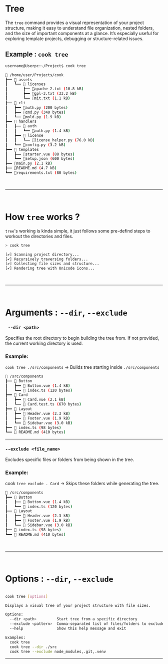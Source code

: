 # Tree 

The ```tree``` command provides a visual representation of your project structure, making it easy to understand file organization, nested folders, and the size of important components at a glance.
It’s especially useful for exploring template projects, debugging or structure-related issues.

## Example : ```cook tree```


```bash
username@Userpc:~/Project$ cook tree

📂 /home/user/Projects/cook
┣━━ 📂 assets
┃   ┗━━ 📂 licenses
┃       ┣━━ 📄apache-2.txt (10.8 kB)
┃       ┣━━ 📄gpl-3.txt (33.2 kB)
┃       ┗━━ 📄mit.txt (1.1 kB)
┣━━ 📂 cli
┃   ┣━━ 📄auth.py (200 bytes)
┃   ┣━━ 📄cmd.py (340 bytes)
┃   ┗━━ 📄mold.py (1.9 kB)
┣━━ 📂 handlers
┃   ┣━━ 📂 auth
┃   ┃   ┗━━ 📄auth.py (1.4 kB)
┃   ┣━━ 📂 license
┃   ┃   ┗━━ 📄license_helper.py (76.0 kB)
┃   ┗━━ 📄config.py (3.2 kB)
┣━━ 📂 templates
┃   ┣━━ 📄starter.vue (88 bytes)
┃   ┗━━ 📄setup.json (600 bytes)
┣━━ 📄main.py (2.1 kB)
┣━━ 📄README.md (4.7 kB)
┗━━ 📄requirements.txt (80 bytes)
```
<br>
<hr>
<br>

# How ```tree``` works ?
```tree```'s working is kinda simple, it just follows some pre-defind steps to workout the directories and files.

```bash
> cook tree

[✔] Scanning project directory...
[✔] Recursively traversing folders...
[✔] Collecting file sizes and structure...
[✔] Rendering tree with Unicode icons...
 ```
<br>
<hr>
<br>

# Arguments : ```--dir```, ```--exclude```


### ``` --dir <path>```
Specifies the root directory to begin building the tree from.
If not provided, the current working directory is used.


### Example:
```cook tree ./src/components```
→ Builds tree starting inside ```./src/components```

```bash
📂 /src/components
┣━━ 📂 Button
┃   ┣━━ 📄 Button.vue (1.4 kB)
┃   ┗━━ 📄 index.ts (120 bytes)
┣━━ 📂 Card
┃   ┣━━ 📄 Card.vue (2.1 kB)
┃   ┗━━ 📄 Card.test.ts (670 bytes)
┣━━ 📂 Layout
┃   ┣━━ 📄 Header.vue (2.3 kB)
┃   ┣━━ 📄 Footer.vue (1.9 kB)
┃   ┗━━ 📄 Sidebar.vue (3.0 kB)
┣━━ 📄 index.ts (98 bytes)
┗━━ 📄 README.md (410 bytes)
```
<hr>


### ```--exclude <file_name>```
Excludes specific files or folders from being shown in the tree.


### Example:
cook ```tree exclude . Card```
→ Skips these folders while generating the tree.
```bash
📂 /src/components
┣━━ 📂 Button
┃   ┣━━ 📄 Button.vue (1.4 kB)
┃   ┗━━ 📄 index.ts (120 bytes)
┣━━ 📂 Layout
┃   ┣━━ 📄 Header.vue (2.3 kB)
┃   ┣━━ 📄 Footer.vue (1.9 kB)
┃   ┗━━ 📄 Sidebar.vue (3.0 kB)
┣━━ 📄 index.ts (98 bytes)
┗━━ 📄 README.md (410 bytes)
```
<br>
<hr>
<br>

# Options :  ```--dir```, ```--exclude```

```bash

cook tree [options]

Displays a visual tree of your project structure with file sizes.

Options:
  --dir <path>         Start tree from a specific directory
  --exclude <pattern>  Comma-separated list of files/folders to exclude
  --help               Show this help message and exit

Examples:
  cook tree
  cook tree --dir ./src
  cook tree --exclude node_modules,.git,.venv
```
<hr>